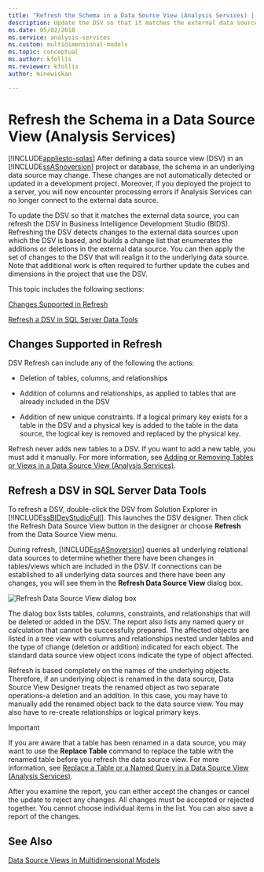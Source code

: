 ```yaml
---
title: "Refresh the Schema in a Data Source View (Analysis Services) | Microsoft Docs"
description: Update the DSV so that it matches the external data source by refreshing the DSV in Business Intelligence Development Studio (BIDS).
ms.date: 05/02/2018
ms.service: analysis-services
ms.custom: multidimensional-models
ms.topic: conceptual
ms.author: kfollis
ms.reviewer: kfollis
author: minewiskan

---
```

# Refresh the Schema in a Data Source View (Analysis Services)
[!INCLUDE[appliesto-sqlas](../includes/appliesto-sqlas.md)]
  After defining a data source view (DSV) in an [!INCLUDE[ssASnoversion](../includes/ssasnoversion-md.md)] project or database, the schema in an underlying data source may change. These changes are not automatically detected or updated in a development project. Moreover, if you deployed the project to a server, you will now encounter processing errors if Analysis Services can no longer connect to the external data source.  
  
 To update the DSV so that it matches the external data source, you can refresh the DSV in Business Intelligence Development Studio (BIDS). Refreshing the DSV detects changes to the external data sources upon which the DSV is based, and builds a change list that enumerates the additions or deletions in the external data source. You can then apply the set of changes to the DSV that will realign it to the underlying data source. Note that additional work is often required to further update the cubes and dimensions in the project that use the DSV.  
  
 This topic includes the following sections:  
  
 [Changes Supported in Refresh](#bkmk_changlist)  
  
 [Refresh a DSV in SQL Server Data Tools](#bkmk_DSVrefresh)  
  
##  <a name="bkmk_changlist"></a> Changes Supported in Refresh  
 DSV Refresh can include any of the following the actions:  
  
-   Deletion of tables, columns, and relationships  
  
-   Addition of columns and relationships, as applied to tables that are already included in the DSV  
  
-   Addition of new unique constraints. If a logical primary key exists for a table in the DSV and a physical key is added to the table in the data source, the logical key is removed and replaced by the physical key.  
  
 Refresh never adds new tables to a DSV. If you want to add a new table, you must add it manually. For more information, see [Adding or Removing Tables or Views in a Data Source View &#40;Analysis Services&#41;](../../analysis-services/multidimensional-models/adding-or-removing-tables-or-views-in-a-data-source-view-analysis-services.md).  
  
##  <a name="bkmk_DSVrefresh"></a> Refresh a DSV in SQL Server Data Tools  
 To refresh a DSV, double-click the DSV from Solution Explorer in [!INCLUDE[ssBIDevStudioFull](../includes/ssbidevstudiofull-md.md)].  This launches the DSV designer.  Then click the Refresh Data Source View button in the designer or choose **Refresh** from the Data Source View menu.  
  
 During refresh, [!INCLUDE[ssASnoversion](../includes/ssasnoversion-md.md)] queries all underlying relational data sources to determine whether there have been changes in tables/views which are included in the DSV. If connections can be established to all underlying data sources and there have been any changes, you will see them in the **Refresh Data Source View** dialog box.  
  
 ![Refresh Data Source View dialog box](../../analysis-services/multidimensional-models/media/ssas-olapdsv-refresh.png "Refresh Data Source View dialog box")  
  
 The dialog box lists tables, columns, constraints, and relationships that will be deleted or added in the DSV. The report also lists any named query or calculation that cannot be successfully prepared. The affected objects are listed in a tree view with columns and relationships nested under tables and the type of change (deletion or addition) indicated for each object. The standard data source view object icons indicate the type of object affected.  
  
 Refresh is based completely on the names of the underlying objects. Therefore, if an underlying object is renamed in the data source, Data Source View Designer treats the renamed object as two separate operations-a deletion and an addition. In this case, you may have to manually add the renamed object back to the data source view. You may also have to re-create relationships or logical primary keys.  
  
> [!IMPORTANT]  
>  If you are aware that a table has been renamed in a data source, you may want to use the **Replace Table** command to replace the table with the renamed table before you refresh the data source view. For more information, see [Replace a Table or a Named Query in a Data Source View &#40;Analysis Services&#41;](../../analysis-services/multidimensional-models/replace-a-table-or-a-named-query-in-a-data-source-view-analysis-services.md).  
  
 After you examine the report, you can either accept the changes or cancel the update to reject any changes. All changes must be accepted or rejected together. You cannot choose individual items in the list. You can also save a report of the changes.  
  
## See Also  
 [Data Source Views in Multidimensional Models](../../analysis-services/multidimensional-models/data-source-views-in-multidimensional-models.md)  
  
  
